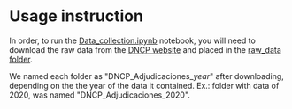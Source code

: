 # Usage instruction
In order, to run the [Data_collection.ipynb](./Data_collection.ipynb) notebook, you will need to download the raw data from the [DNCP website](https://www.contrataciones.gov.py/datos/adjudicaciones) and placed in the [raw_data folder](../data/raw_data/).

We named each folder as "DNCP_Adjudicaciones_*year*" after downloading, depending on the the year of the data it contained. Ex.: folder with data of 2020, was named "DNCP_Adjudicaciones_2020".
